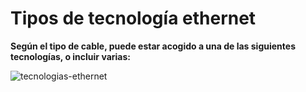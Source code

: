 # Tipos de tecnología ethernet



**Según el tipo de cable, puede estar acogido a una de las siguientes tecnologías, o incluir varias:**

![tecnologias-ethernet](C:\Users\Recepcion\AppData\Roaming\Typora\typora-user-images\image-20200601102317663.png)